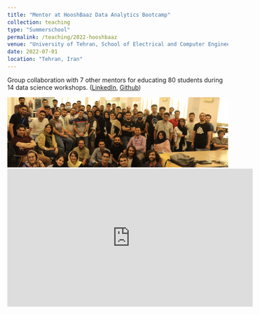 ```yaml
---
title: "Mentor at HooshBaaz Data Analytics Bootcamp"
collection: teaching
type: "Summerschool"
permalink: /teaching/2022-hooshbaaz
venue: "University of Tehran, School of Electrical and Computer Engineering"
date: 2022-07-01
location: "Tehran, Iran"
---
```

Group collaboration with 7 other mentors for educating 80 students during 14 data science workshops. ([LinkedIn](https://www.linkedin.com/company/ut-openai-summerschool/), [Github](https://github.com/HooshBaaz/2022_DataAnalytics_SummerSchool))

<img src="../files/hooshbaaz.png" width="560"/>

<iframe width="560" height="315" src="https://www.youtube.com/embed/qPlnH-qpHmo?si=B4_4AyphB02F7Za4" title="YouTube video player" frameborder="0" allow="accelerometer; autoplay; clipboard-write; encrypted-media; gyroscope; picture-in-picture; web-share" allowfullscreen></iframe>
